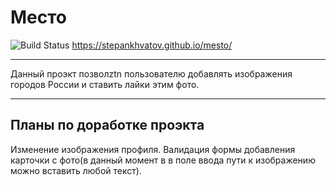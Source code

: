 # **Место**
![Build Status](https://travis-ci.org/joemccann/dillinger.svg?branch=master)
https://stepankhvatov.github.io/mesto/
___
Данный проэкт позволztn пользователю добавлять изображения городов России и ставить лайки этим фото.
___
## Планы по доработке проэкта
Изменение изображения профиля.
Валидация формы добавления карточки с фото(в данный момент в в поле ввода пути к изображению можно вставить любой текст).

